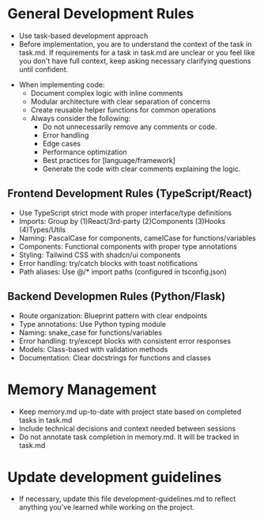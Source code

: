 # General Development Rules
- Use task-based development approach
- Before implementation, you are to understand the context of the task in task.md. If requirements for a task in task.md are unclear or you feel like you don't have full context, keep asking necessary clarifying questions until confident.
<!-- - For each task: write tests, implement code, run tests -->
- When implementing code:
    - Document complex logic with inline comments
    - Modular architecture with clear separation of concerns
    - Create reusable helper functions for common operations
    - Always consider the following:
        - Do not unnecessarily remove any comments or code.
        - Error handling
        - Edge cases
        - Performance optimization
        - Best practices for [language/framework]
        - Generate the code with clear comments explaining the logic.
<!-- - When tests pass:
  - Update task.md (mark task as complete)
  - Update memory.md with current state
  - Fix any warnings/errors
  - Stop and open a new chat for next task -->

## Frontend Development Rules (TypeScript/React)
- Use TypeScript strict mode with proper interface/type definitions
- Imports: Group by (1)React/3rd-party (2)Components (3)Hooks (4)Types/Utils
- Naming: PascalCase for components, camelCase for functions/variables
- Components: Functional components with proper type annotations
- Styling: Tailwind CSS with shadcn/ui components
- Error handling: try/catch blocks with toast notifications
- Path aliases: Use @/* import paths (configured in tsconfig.json)

## Backend Developmen Rules (Python/Flask)
- Route organization: Blueprint pattern with clear endpoints
- Type annotations: Use Python typing module
- Naming: snake_case for functions/variables
- Error handling: try/except blocks with consistent error responses
- Models: Class-based with validation methods
- Documentation: Clear docstrings for functions and classes

# Memory Management
- Keep memory.md up-to-date with project state based on completed tasks in task.md
- Include technical decisions and context needed between sessions
- Do not annotate task completion in memory.md. It will be tracked in task.md

# Update development guidelines
- If necessary, update this file development-guidelines.md to reflect anything you've learned while working on the project.